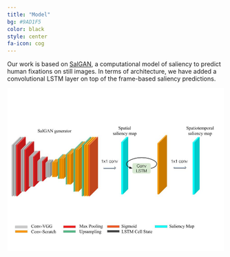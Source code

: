 ```yaml
---
title: "Model"
bg: #9AD1F5
color: black
style: center
fa-icon: cog
---
```


Our work is based on [SalGAN](https://imatge-upc.github.io/saliency-salgan-2017/), a computational model of saliency to predict human fixations on still images. In terms of architecture, we have added a convolutional LSTM layer on top of the frame-based saliency predictions.

<img src="./assets/Temporal_SalGAN.jpg" alt="model"/>
